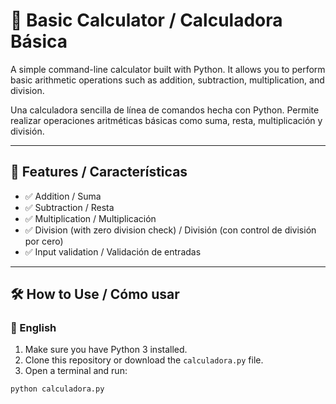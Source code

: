 # 🧮 Basic Calculator / Calculadora Básica

A simple command-line calculator built with Python. It allows you to perform basic arithmetic operations such as addition, subtraction, multiplication, and division.

Una calculadora sencilla de línea de comandos hecha con Python. Permite realizar operaciones aritméticas básicas como suma, resta, multiplicación y división.

---

## 🚀 Features / Características

- ✅ Addition / Suma  
- ✅ Subtraction / Resta  
- ✅ Multiplication / Multiplicación  
- ✅ Division (with zero division check) / División (con control de división por cero)  
- ✅ Input validation / Validación de entradas  

---

## 🛠️ How to Use / Cómo usar

### 🔹 English

1. Make sure you have Python 3 installed.
2. Clone this repository or download the `calculadora.py` file.
3. Open a terminal and run:

```bash
python calculadora.py

